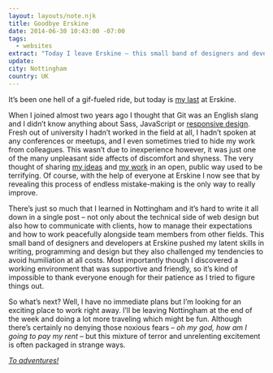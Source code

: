 ```yaml
---
layout: layouts/note.njk
title: Goodbye Erskine
date: 2014-06-30 10:43:00 -07:00
tags:
  - websites
extract: "Today I leave Erskine – this small band of designers and developers pushed my latent skills in writing, programming and design but they also challenged my tendencies to avoid humiliation at all costs. "
update:
city: Nottingham
country: UK
---
```


It’s been one hell of a gif-fueled ride, but today is [my last](http://img1.wikia.nocookie.net/__cb20130225130810/glee/images/7/78/Jack_sad.gif) at Erskine.

When I joined almost two years ago I thought that Git was an English slang and I didn’t know anything about Sass, JavaScript or [responsive design](https://dl.dropboxusercontent.com/u/7963775/gifs/responsive-design.gif). Fresh out of university I hadn’t worked in the field at all, I hadn’t spoken at any conferences or meetups, and I even sometimes tried to hide my work from colleagues. This wasn’t due to inexperience however, it was just one of the many unpleasant side affects of discomfort and shyness. The very thought of sharing [my ideas](http://robinrendle.com/notes/) and [my work](http://robinrendle.com/work/) in an open, public way used to be terrifying. Of course, with the help of everyone at Erskine I now see that by revealing this process of endless mistake-making is the only way to really improve.

There’s just so much that I learned in Nottingham and it’s hard to write it all down in a single post – not only about the technical side of web design but also how to communicate with clients, how to manage their expectations and how to work peacefully alongside team members from other fields. This small band of designers and developers at Erskine pushed my latent skills in writing, programming and design but they also challenged my tendencies to avoid humiliation at all costs. Most importantly though I discovered a working environment that was supportive and friendly, so it’s kind of impossible to thank everyone enough for their patience as I tried to figure things out.

So what’s next? Well, I have no immediate plans but I’m looking for an exciting place to work right away. I’ll be leaving Nottingham at the end of the week and doing a lot more traveling which might be fun. Although there’s certainly no denying those noxious fears – _oh my god, how am I going to pay my rent_ – but this mixture of terror and unrelenting excitement is often packaged in strange ways.

[_To adventures!_](https://dl.dropboxusercontent.com/u/7963775/gifs/lets-ride.gif)

